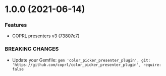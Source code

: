 # 1.0.0 (2021-06-14)


### Features

* COPRL presenters v3 ([73807e7](https://github.com/coprl/color_picker_presenter_plugin/commit/73807e71d3c9410ff76437323b3f480784f98b47))


### BREAKING CHANGES

* Update your Gemfile: `gem 'color_picker_presenter_plugin', git: 'https://github.com/coprl/color_picker_presenter_plugin', require: false`

